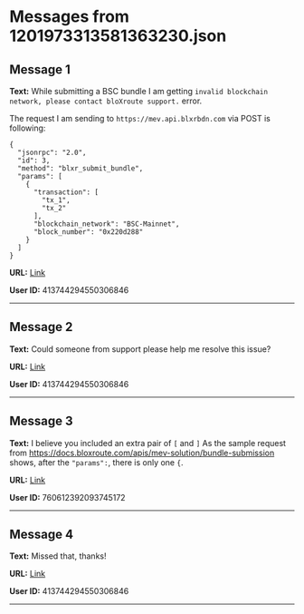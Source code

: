 # Messages from 1201973313581363230.json

## Message 1

**Text:** While submitting a BSC bundle I am getting `invalid blockchain network, please contact bloXroute support.` error. 

The request I am sending to `https://mev.api.blxrbdn.com` via POST is following:
```
{
  "jsonrpc": "2.0",
  "id": 3,
  "method": "blxr_submit_bundle",
  "params": [
    {
      "transaction": [
        "tx_1",
        "tx_2"
      ],
      "blockchain_network": "BSC-Mainnet",
      "block_number": "0x220d288"
    }
  ]
}
```

**URL:** [Link](https://discord.com/channels/638409433860407300/638411171233398824/1201973313581363230)

**User ID:** 413744294550306846

---

## Message 2

**Text:** Could someone from support please help me resolve this issue?

**URL:** [Link](https://discord.com/channels/638409433860407300/638411171233398824/1201973610609381477)

**User ID:** 413744294550306846

---

## Message 3

**Text:** I believe you included an extra pair of `[` and `]`
As the sample request from https://docs.bloxroute.com/apis/mev-solution/bundle-submission shows, after the `"params":`, there is only one `{`.

**URL:** [Link](https://discord.com/channels/638409433860407300/638411171233398824/1202007785928138762)

**User ID:** 760612392093745172

---

## Message 4

**Text:** Missed that, thanks!

**URL:** [Link](https://discord.com/channels/638409433860407300/638411171233398824/1202157464951459860)

**User ID:** 413744294550306846

---

